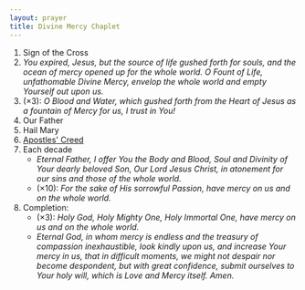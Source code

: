 ```yaml
---
layout: prayer
title: Divine Mercy Chaplet
---
```

1. Sign of the Cross
2. *You expired, Jesus, but the source of life gushed forth for souls, and the ocean of mercy opened up for the whole world. O Fount of Life, unfathomable Divine Mercy, envelop the whole world and empty Yourself out upon us.*
3. (×3): *O Blood and Water, which gushed forth from the Heart of Jesus as a fountain of Mercy for us, I trust in You!*
4. Our Father
5. Hail Mary
6. [Apostles' Creed](/prayers/apostles-creed/)
7. Each decade
	- *Eternal Father, I offer You the Body and Blood, Soul and Divinity of Your dearly beloved Son, Our Lord Jesus Christ, in atonement for our sins and those of the whole world.*
	- (×10): *For the sake of His sorrowful Passion, have mercy on us and on the whole world.*
8. Completion:
	- (×3): *Holy God, Holy Mighty One, Holy Immortal One, have mercy on us and on the whole world.*
	- *Eternal God, in whom mercy is endless and the treasury of compassion inexhaustible, look kindly upon us, and increase Your mercy in us, that in difficult moments, we might not despair nor become despondent, but with great confidence, submit ourselves to Your holy will, which is Love and Mercy itself. Amen.*